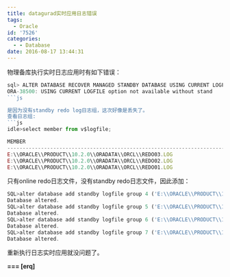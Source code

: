 ```yaml
---
title: datagurad实时应用日志错误
tags:
  - Oracle
id: '7526'
categories:
  - - Database
date: 2016-08-17 13:44:31
---
```



<!-- more -->
物理备库执行实时日志应用时有如下错误：
```js
sql> ALTER DATABASE RECOVER MANAGED STANDBY DATABASE USING CURRENT LOGFILE DISCONNECT FROM SESSION;
ORA-38500: USING CURRENT LOGFILE option not available without stand
```js

是因为没有standby redo log日志组，这次好像是丢失了。
查看日志组:
```js
idle>select member from v$logfile;

MEMBER
----------------------------------------------------------------------------------------------------
E:\\ORACLE\\PRODUCT\\10.2.0\\ORADATA\\ORCL\\REDO03.LOG
E:\\ORACLE\\PRODUCT\\10.2.0\\ORADATA\\ORCL\\REDO02.LOG
E:\\ORACLE\\PRODUCT\\10.2.0\\ORADATA\\ORCL\\REDO01.LOG
```
只有online redo日志文件，没有standby redo日志文件，因此添加：
```js
SQL>alter database add standby logfile group 4 ('E:\\ORACLE\\PRODUCT\\10.2.0\\ORADATA\\ORCL\\STDBYREDO01.LOG') size 50M;
Database altered.
SQL>alter database add standby logfile group 5 ('E:\\ORACLE\\PRODUCT\\10.2.0\\ORADATA\\ORCL\\STDBYREDO02.LOG') size 50M;
Database altered.
SQL>alter database add standby logfile group 6 ('E:\\ORACLE\\PRODUCT\\10.2.0\\ORADATA\\ORCL\\STDBYREDO03.LOG') size 50M;
Database altered.
SQL>alter database add standby logfile group 7 ('E:\\ORACLE\\PRODUCT\\10.2.0\\ORADATA\\ORCL\\STDBYREDO04.LOG') size 50M;
Database altered.
```

重新执行日志实时应用就没问题了。

**\===
\[erq\]**